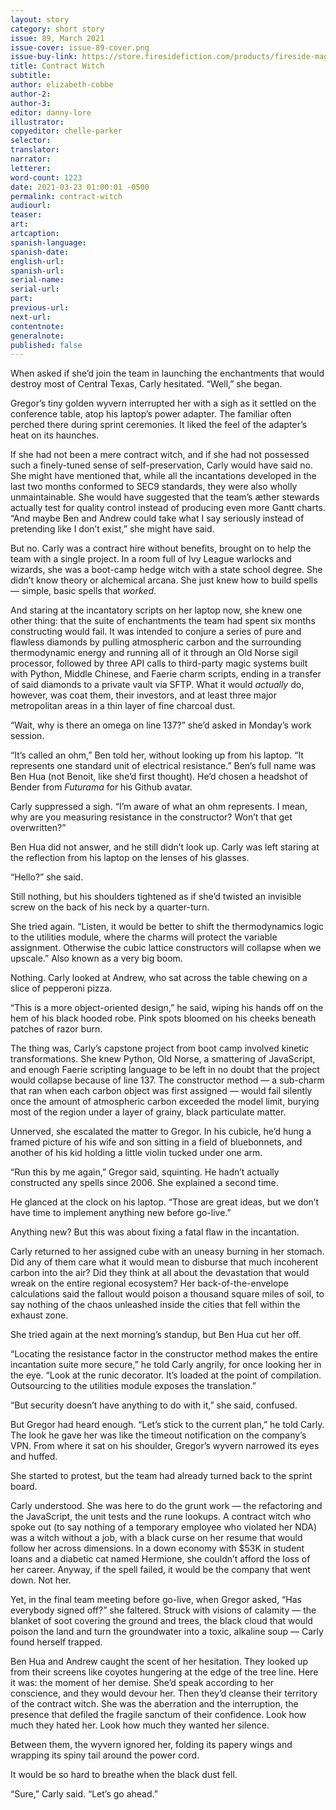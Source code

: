 ```yaml
---
layout: story
category: short story
issue: 89, March 2021
issue-cover: issue-89-cover.png
issue-buy-link: https://store.firesidefiction.com/products/fireside-magazine-issue-89-march-2021
title: Contract Witch
subtitle:
author: elizabeth-cobbe
author-2:
author-3:
editor: danny-lore
illustrator:
copyeditor: chelle-parker
selector:
translator:
narrator:
letterer:
word-count: 1223
date: 2021-03-23 01:00:01 -0500
permalink: contract-witch
audiourl:
teaser:
art:
artcaption:
spanish-language:
spanish-date:
english-url:
spanish-url:
serial-name:
serial-url:
part:
previous-url:
next-url:
contentnote:
generalnote:
published: false
---
```

When asked if she’d join the team in launching the enchantments that would destroy most of Central Texas, Carly hesitated. “Well,” she began.

Gregor’s tiny golden wyvern interrupted her with a sigh as it settled on the conference table, atop his laptop’s power adapter. The familiar often perched there during sprint ceremonies. It liked the feel of the adapter’s heat on its haunches.

If she had not been a mere contract witch, and if she had not possessed such a finely-tuned sense of self-preservation, Carly would have said no. She might have mentioned that, while all the incantations developed in the last two months conformed to SEC9 standards, they were also wholly unmaintainable. She would have suggested that the team’s æther stewards actually test for quality control instead of producing even more Gantt charts. “And maybe Ben and Andrew could take what I say seriously instead of pretending like I don’t exist,” she might have said.

But no. Carly was a contract hire without benefits, brought on to help the team with a single project. In a room full of Ivy League warlocks and wizards, she was a boot-camp hedge witch with a state school degree. She didn’t know theory or alchemical arcana. She just knew how to build spells — simple, basic spells that _worked_.

And staring at the incantatory scripts on her laptop now, she knew one other thing: that the suite of enchantments the team had spent six months constructing would fail. It was intended to conjure a series of pure and flawless diamonds by pulling atmospheric carbon and the surrounding thermodynamic energy and running all of it through an Old Norse sigil processor, followed by three API calls to third-party magic systems built with Python, Middle Chinese, and Faerie charm scripts, ending in a transfer of said diamonds to a private vault via SFTP. What it would _actually_ do, however, was coat them, their investors, and at least three major metropolitan areas in a thin layer of fine charcoal dust.

“Wait, why is there an omega on line 137?” she’d asked in Monday’s work session.

“It’s called an ohm,” Ben told her, without looking up from his laptop. “It represents one standard unit of electrical resistance.” Ben’s full name was Ben Hua (not Benoit, like she’d first thought). He’d chosen a headshot of Bender from _Futurama_ for his Github avatar.

Carly suppressed a sigh. “I’m aware of what an ohm represents. I mean, why are you measuring resistance in the constructor? Won’t that get overwritten?”

Ben Hua did not answer, and he still didn’t look up. Carly was left staring at the reflection from his laptop on the lenses of his glasses.

“Hello?” she said.

Still nothing, but his shoulders tightened as if she’d twisted an invisible screw on the back of his neck by a quarter-turn.

She tried again. “Listen, it would be better to shift the thermodynamics logic to the utilities module, where the charms will protect the variable assignment. Otherwise the cubic lattice constructors will collapse when we upscale.” Also known as a very big boom.

Nothing. Carly looked at Andrew, who sat across the table chewing on a slice of pepperoni pizza.

“This is a more object-oriented design,” he said, wiping his hands off on the hem of his black hooded robe. Pink spots bloomed on his cheeks beneath patches of razor burn.

The thing was, Carly’s capstone project from boot camp involved kinetic transformations. She knew Python, Old Norse, a smattering of JavaScript, and enough Faerie scripting language to be left in no doubt that the project would collapse because of line 137. The constructor method — a sub-charm that ran when each carbon object was first assigned — would fail silently once the amount of atmospheric carbon exceeded the model limit, burying most of the region under a layer of grainy, black particulate matter.

Unnerved, she escalated the matter to Gregor. In his cubicle, he’d hung a framed picture of his wife and son sitting in a field of bluebonnets, and another of his kid holding a little violin tucked under one arm.

“Run this by me again,” Gregor said, squinting. He hadn’t actually constructed any spells since 2006. She explained a second time.

He glanced at the clock on his laptop. “Those are great ideas, but we don’t have time to implement anything new before go-live.”

Anything new? But this was about fixing a fatal flaw in the incantation.

Carly returned to her assigned cube with an uneasy burning in her stomach. Did any of them care what it would mean to disburse that much incoherent carbon into the air? Did they think at all about the devastation that would wreak on the entire regional ecosystem? Her back-of-the-envelope calculations said the fallout would poison a thousand square miles of soil, to say nothing of the chaos unleashed inside the cities that fell within the exhaust zone.

She tried again at the next morning’s standup, but Ben Hua cut her off.

“Locating the resistance factor in the constructor method makes the entire incantation suite more secure,” he told Carly angrily, for once looking her in the eye. “Look at the runic decorator. It’s loaded at the point of compilation. Outsourcing to the utilities module exposes the translation.”

“But security doesn’t have anything to do with it,” she said, confused.

But Gregor had heard enough. “Let’s stick to the current plan,” he told Carly. The look he gave her was like the timeout notification on the company’s VPN. From where it sat on his shoulder, Gregor’s wyvern narrowed its eyes and huffed.

She started to protest, but the team had already turned back to the sprint board.

Carly understood. She was here to do the grunt work — the refactoring and the JavaScript, the unit tests and the rune lookups. A contract witch who spoke out (to say nothing of a temporary employee who violated her NDA) was a witch without a job, with a black curse on her resume that would follow her across dimensions. In a down economy with $53K in student loans and a diabetic cat named Hermione, she couldn’t afford the loss of her career. Anyway, if the spell failed, it would be the company that went down. Not her.

Yet, in the final team meeting before go-live, when Gregor asked, “Has everybody signed off?” she faltered. Struck with visions of calamity — the blanket of soot covering the ground and trees, the black cloud that would poison the land and turn the groundwater into a toxic, alkaline soup — Carly found herself trapped.

Ben Hua and Andrew caught the scent of her hesitation. They looked up from their screens like coyotes hungering at the edge of the tree line. Here it was: the moment of her demise. She’d speak according to her conscience, and they would devour her. Then they’d cleanse their territory of the contract witch. She was the aberration and the interruption, the presence that defiled the fragile sanctum of their confidence. Look how much they hated her. Look how much they wanted her silence.

Between them, the wyvern ignored her, folding its papery wings and wrapping its spiny tail around the power cord.

It would be so hard to breathe when the black dust fell.

“Sure,” Carly said. “Let’s go ahead.”
